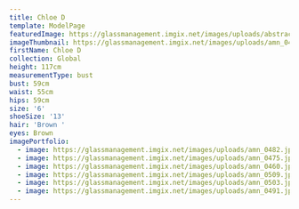 ```yaml
---
title: Chloe D
template: ModelPage
featuredImage: https://glassmanagement.imgix.net/images/uploads/abstract-analog-art-390089.jpg
imageThumbnail: https://glassmanagement.imgix.net/images/uploads/amn_0460.jpg
firstName: Chloe D
collection: Global
height: 117cm
measurementType: bust
bust: 59cm
waist: 55cm
hips: 59cm
size: '6'
shoeSize: '13'
hair: 'Brown '
eyes: Brown
imagePortfolio:
  - image: https://glassmanagement.imgix.net/images/uploads/amn_0482.jpg
  - image: https://glassmanagement.imgix.net/images/uploads/amn_0475.jpg
  - image: https://glassmanagement.imgix.net/images/uploads/amn_0460.jpg
  - image: https://glassmanagement.imgix.net/images/uploads/amn_0509.jpg
  - image: https://glassmanagement.imgix.net/images/uploads/amn_0503.jpg
  - image: https://glassmanagement.imgix.net/images/uploads/amn_0491.jpg
---
```


